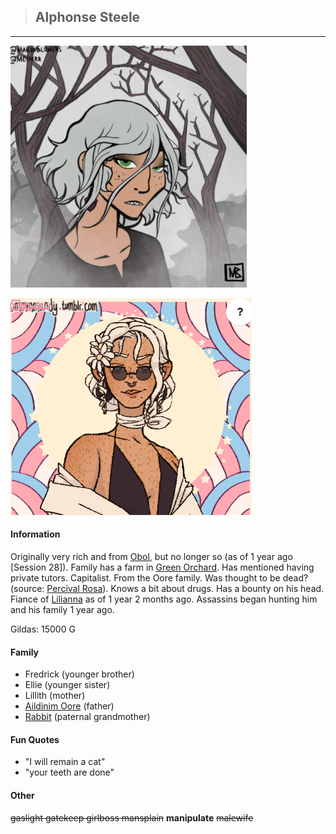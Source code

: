 >## Alphonse Steele

--- 

![alphonse_human](../../../Templates/images/alphonse-regular.png "Alphonse poor form")

![alphonse_human2](../../../Templates/images/alphonse-rich.png "Alphonse rich form")

#### Information

Originally very rich and from [Obol](../../Locations/Obol.md), but no longer so (as of 1 year ago \[Session 28\]). Family has a farm in [Green Orchard](../../Locations/Green%20Orchard.md). Has mentioned having private tutors. Capitalist. From the Oore family. Was thought to be dead? (source: [Percival Rosa](../NPCs/Percival%20Rosa.md)). Knows a bit about drugs. Has a bounty on his head. Fiance of [Lilianna](../NPCs/Lilianna.md) as of 1 year 2 months ago. Assassins began hunting him and his family 1 year ago.

Gildas: 15000 G

#### Family

- Fredrick (younger brother)
- Ellie (younger sister)
- Lillith (mother)
- [Aildinim Oore](../NPCs/Aildinim%20Oore.md) (father)
- [Rabbit](../../Religion/Pantheon%20I/Rabbit.md) (paternal grandmother)

#### Fun Quotes

- "I will remain a cat" 
- "your teeth are done"

#### Other

~~gaslight gatekeep girlboss mansplain~~ **manipulate** ~~malewife~~
